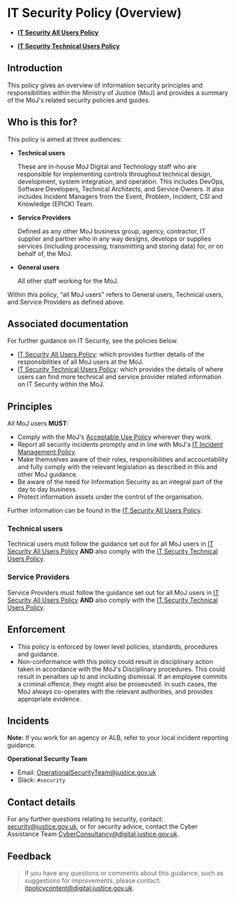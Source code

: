 # IT Security Policy \(Overview\)

-   **[IT Security All Users Policy](it-security-all-users-policy.md)**  

-   **[IT Security Technical Users Policy](it-security-technical-users-policy.md)**  


## Introduction

This policy gives an overview of information security principles and responsibilities within the Ministry of Justice \(MoJ\) and provides a summary of the MoJ's related security policies and guides.

## Who is this for?

This policy is aimed at three audiences:

-   **Technical users**

    These are in-house MoJ Digital and Technology staff who are responsible for implementing controls throughout technical design, development, system integration, and operation. This includes DevOps, Software Developers, Technical Architects, and Service Owners. It also includes Incident Managers from the Event, Problem, Incident, CSI and Knowledge \(EPICK\) Team.

-   **Service Providers**

    Defined as any other MoJ business group, agency, contractor, IT supplier and partner who in any way designs, develops or supplies services \(including processing, transmitting and storing data\) for, or on behalf of, the MoJ.

-   **General users**

    All other staff working for the MoJ.


Within this policy, "all MoJ users" refers to General users, Technical users, and Service Providers as defined above.

## Associated documentation

For further guidance on IT Security, see the policies below.

-   [IT Security All Users Policy](it-security-all-users-policy.md): which provides further details of the responsibilities of all MoJ users at the MoJ.
-   [IT Security Technical Users Policy](it-security-technical-users-policy.md): which provides the details of where users can find more technical and service provider related information on IT Security within the MoJ.

## Principles

All MoJ users **MUST**:

-   Comply with the MoJ's [Acceptable Use Policy](acceptable-use-policy.md) wherever they work.
-   Report all security incidents promptly and in line with MoJ's [IT Incident Management Policy](it-incident-management-policy.md).
-   Make themselves aware of their roles, responsibilities and accountability and fully comply with the relevant legislation as described in this and other MoJ guidance.
-   Be aware of the need for Information Security as an integral part of the day to day business.
-   Protect information assets under the control of the organisation.

Further information can be found in the [IT Security All Users Policy](it-security-all-users-policy.md).

### Technical users

Technical users must follow the guidance set out for all MoJ users in [IT Security All Users Policy](it-security-all-users-policy.md) **AND** also comply with the [IT Security Technical Users Policy](it-security-technical-users-policy.md).

### Service Providers

Service Providers must follow the guidance set out for all MoJ users in [IT Security All Users Policy](it-security-all-users-policy.md) **AND** also comply with the [IT Security Technical Users Policy](it-security-technical-users-policy.md).

## Enforcement

-   This policy is enforced by lower level policies, standards, procedures and guidance.
-   Non-conformance with this policy could result in disciplinary action taken in accordance with the MoJ's Disciplinary procedures. This could result in penalties up to and including dismissal. If an employee commits a criminal offence, they might also be prosecuted. In such cases, the MoJ always co-operates with the relevant authorities, and provides appropriate evidence.

## Incidents

**Note:** If you work for an agency or ALB, refer to your local incident reporting guidance.

**Operational Security Team**

-   Email: [OperationalSecurityTeam@justice.gov.uk](mailto:OperationalSecurityTeam@justice.gov.uk)
-   Slack: `#security`

## Contact details

For any further questions relating to security, contact: [security@justice.gov.uk](mailto:security@justice.gov.uk), or for security advice, contact the Cyber Assistance Team [CyberConsultancy@digital.justice.gov.uk](mailto:CyberConsultancy@digital.justice.gov.uk).

## Feedback

> If you have any questions or comments about this guidance, such as suggestions for improvements, please contact: [itpolicycontent@digital.justice.gov.uk](mailto:itpolicycontent@digital.justice.gov.uk).

